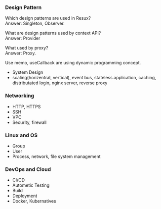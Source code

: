 ### Design Pattern
Which design patterns are used in Resux? </br>
Answer: Singleton, Observer.

What are design patterns used by context API? </br>
Answer: Provider

What used by proxy? </br>
Answer: Proxy.

Use memo, useCallback are using dynamic programming concept.

* System Design
* scaling(horizentral, vertical), event bus, stateless application, caching, distributated login, nginx server, reverse proxy

### Networking
* HTTP, HTTPS
* SSH
* VPC
* Security, firewall

### Linux and OS
* Group
* User
* Process, network, file system management

### DevOps and Cloud
* CI/CD
* Autometic Testing
* Build
* Deployment
* Docker, Kubernatives 